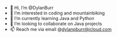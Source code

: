 - 👋 Hi, I’m @DylanBurr
- 👀 I’m interested in coding and mountainbiking
- 🌱 I’m currently learning Java and Python
- 💞️ I’m looking to collaborate on Java projects
- 📫 Reach me via email @dylanpburr@icloud.com

<!---
DylanBurr/DylanBurr is a ✨ special ✨ repository because its `README.md` (this file) appears on your GitHub profile.
You can click the Preview link to take a look at your changes.
--->
